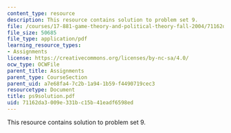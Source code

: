 ```yaml
---
content_type: resource
description: This resource contains solution to problem set 9.
file: /courses/17-881-game-theory-and-political-theory-fall-2004/71162da3009e331bc15b41eadf6598ed_ps9solution.pdf
file_size: 50685
file_type: application/pdf
learning_resource_types:
- Assignments
license: https://creativecommons.org/licenses/by-nc-sa/4.0/
ocw_type: OCWFile
parent_title: Assignments
parent_type: CourseSection
parent_uid: a7e68fa4-7c2b-1a94-1b59-f4490719cec3
resourcetype: Document
title: ps9solution.pdf
uid: 71162da3-009e-331b-c15b-41eadf6598ed
---
```

This resource contains solution to problem set 9.